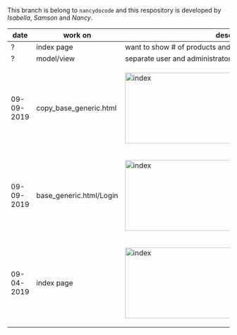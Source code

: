 This branch is belong to `nancydocode` and this respository is developed by _Isabella_, _Samson_ and _Nancy_.

 


date       | work on    | description
-----------|------------|---------------
?          | index page | want to show # of products and sellers/venodrs
?          | model/view | separate user and administrator pages and make login page 
09-09-2019 | copy_base_generic.html | <p><img src="https://user-images.githubusercontent.com/30683150/64577037-34000280-d349-11e9-8ff0-64ccf2d394d9.png" alt="index" width="500" height="160"></p>
09-09-2019 | base_generic.html/Login | <p><img src="https://user-images.githubusercontent.com/30683150/64576099-f8fbd000-d344-11e9-87d5-2bd489a7e47e.png" alt="index" width="500" height="160"></p>  
09-04-2019 | index page | <p><img src="https://user-images.githubusercontent.com/30683150/64276746-aa9a9b80-cf16-11e9-87c5-0c657a42497a.png" alt="index" width="500" height="160"></p>   



        
